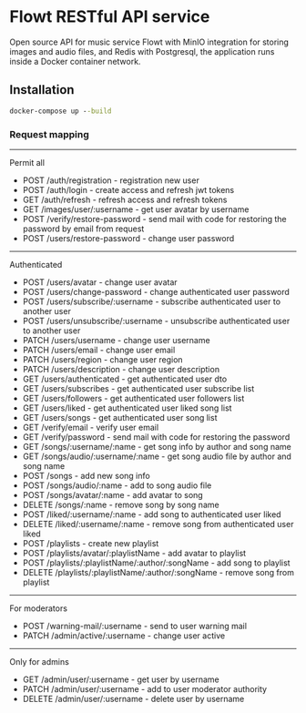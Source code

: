 # Flowt RESTful API service

Open source API for music service Flowt with MinIO integration for storing images and audio files, and Redis with Postgresql, the application runs inside a Docker container network.

## Installation
```cmd
docker-compose up --build
```

### Request mapping
___
Permit all
+ POST /auth/registration - registration new user
+ POST /auth/login - create access and refresh jwt tokens
+ GET /auth/refresh - refresh access and refresh tokens
+ GET /images/user/:username - get user avatar by username
+ POST /verify/restore-password - send mail with code for restoring the password by email from request
+ POST /users/restore-password - change user password 
___
Authenticated
+ POST /users/avatar - change user avatar
+ POST /users/change-password - change authenticated user password
+ POST /users/subscribe/:username - subscribe authenticated user to another user
+ POST /users/unsubscribe/:username - unsubscribe authenticated user to another user
+ PATCH /users/username - change user username
+ PATCH /users/email - change user email
+ PATCH /users/region - change user region
+ PATCH /users/description - change user description
+ GET /users/authenticated - get authenticated user dto
+ GET /users/subscribes - get authenticated user subscribe list
+ GET /users/followers - get authenticated user followers list
+ GET /users/liked - get authenticated user liked song list
+ GET /users/songs - get authenticated user song list
+ GET /verify/email - verify user email
+ GET /verify/password - send mail with code for restoring the password
+ GET /songs/:username/:name - get song info by author and song name
+ GET /songs/audio/:username/:name - get song audio file by author and song name
+ POST /songs - add new song info
+ POST /songs/audio/:name - add to song audio file
+ POST /songs/avatar/:name - add avatar to song
+ DELETE /songs/:name - remove song by song name
+ POST /liked/:username/:name - add song to authenticated user liked
+ DELETE /liked/:username/:name - remove song from authenticated user liked
+ POST /playlists - create new playlist
+ POST /playlists/avatar/:playlistName - add avatar to playlist
+ POST /playlists/:playlistName/:author/:songName - add song to playlist
+ DELETE /playlists/:playlistName/:author/:songName - remove song from playlist
___ 
For moderators
+ POST /warning-mail/:username - send to user warning mail
+ PATCH /admin/active/:username - change user active
___
Only for admins
+ GET /admin/user/:username - get user by username
+ PATCH /admin/user/:username - add to user moderator authority
+ DELETE /admin/user/:username - delete user by username
